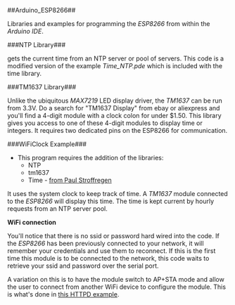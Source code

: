 ##Arduino_ESP8266##

Libraries and examples for programming the _ESP8266_ from within the _Arduino IDE_.

###NTP Library###

gets the current time from an NTP server or pool of servers. This code is a modified version of the example _Time_NTP.pde_ which is included with the time library.


###TM1637 Library###

Unlike the ubiquitous _MAX7219_ LED display driver, the _TM1637_ can be run from 3.3V.  Do a search for "TM1637 Display" from ebay or aliexpress and you'll find a 4-digit module with a clock colon for under $1.50.  This library gives you access to one of these 4-digit modules to display time or integers. It requires two dedicated pins on the ESP8266 for communication.

###WiFiClock Example###

* This program requires the addition of the libraries:
  - NTP
  - tm1637
  - Time - [from Paul Stroffregen](https://github.com/PaulStoffregen/Time)

It uses the system clock to keep track of time. A _TM1637_ module connected to the _ESP8266_ will display this time. The time is kept current by hourly requests from an NTP server pool.



**WiFi connection**

You'll notice that there is no ssid or password hard wired into the code. If the _ESP8266_ has been previously connected to your network, it will remember your credentials and use them to reconnect. If this is the first time this module is to be connected to the network, this code waits to retrieve your ssid and password over the serial port.

A variation on this is to have the module switch to AP+STA mode and allow the user to connect from another WiFi device to configure the module.  This is what's done in [this HTTPD example](http://www.esp8266.com/viewtopic.php?f=6&t=376#p1629).
